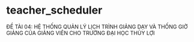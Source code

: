 # teacher_scheduler
ĐỀ TÀI 04: HỆ THỐNG QUẢN LÝ LỊCH TRÌNH GIẢNG DẠY VÀ THỐNG GIỜ GIẢNG CỦA GIẢNG VIÊN  CHO TRƯỜNG ĐẠI HỌC THỦY LỢI
